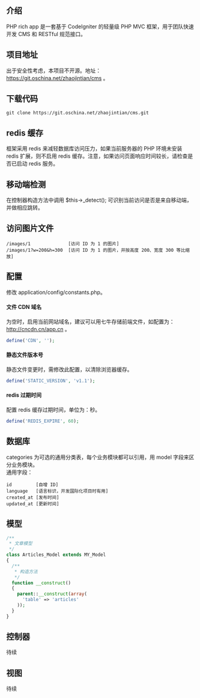 ## 介绍
PHP rich app 是一套基于 CodeIgniter 的轻量级 PHP MVC 框架，用于团队快速开发 CMS 和 RESTful 规范接口。

## 项目地址
出于安全性考虑，本项目不开源。地址：https://git.oschina.net/zhaojintian/cms 。

## 下载代码
```
git clone https://git.oschina.net/zhaojintian/cms.git
```
## redis 缓存
框架采用 redis 来减轻数据库访问压力，如果当前服务器的 PHP 环境未安装 redis 扩展，则不启用 redis 缓存。注意，如果访问页面响应时间较长，请检查是否已启动 redis 服务。

## 移动端检测
在控制器构造方法中调用 $this->_detect(); 可识别当前访问是否是来自移动端，并做相应跳转。

## 访问图片文件
```
/images/1              [访问 ID 为 1 的图片]
/images/1?w=200&h=300  [访问 ID 为 1 的图片，并按高度 200、宽度 300 等比缩放]
```

## 配置
修改 application/config/constants.php。

#### 文件 CDN 域名
为空时，启用当前网站域名，建议可以用七牛存储前端文件，如配置为：http://cncdn.cn/app.cn 。
```php
define('CDN', '');
```
#### 静态文件版本号
静态文件变更时，需修改此配置，以清除浏览器缓存。
```php
define('STATIC_VERSION', 'v1.1');
```
#### redis 过期时间
配置 redis 缓存过期时间，单位为：秒。
```php
define('REDIS_EXPIRE', 60);
```

## 数据库
categories 为可选的通用分类表，每个业务模块都可以引用，用 model 字段来区分业务模块。  
通用字段：
```
id         [自增 ID]
language   [语言标识，开发国际化项目时有用]
created_at [发布时间]
updated_at [更新时间]
```

## 模型
```php
/**
 * 文章模型
 */
class Articles_Model extends MY_Model
{
  /**
   * 构造方法
   */
  function __construct()
  {
    parent::__construct(array(
      'table' => 'articles'
    ));
  }
}
```

## 控制器
待续

## 视图
待续
